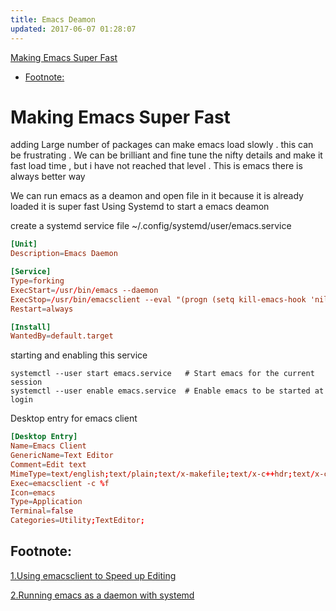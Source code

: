 ```yaml
---
title: Emacs Deamon
updated: 2017-06-07 01:28:07
---
```

[Making Emacs Super Fast](#orgddba24d)
- [Footnote:](#org5a895e1)

<a id="orgddba24d"></a>

# Making Emacs Super Fast

adding Large number of packages can make emacs load slowly . this can be frustrating . We can be brilliant and fine tune the nifty details and make it fast load time , but i have not reached that level . This is emacs there is always better way

We can run emacs as a deamon and open file in it because it is already loaded it is super fast Using Systemd to start a emacs deamon

create a systemd service file ~/.config/systemd/user/emacs.service

```conf
[Unit]
Description=Emacs Daemon

[Service]
Type=forking
ExecStart=/usr/bin/emacs --daemon
ExecStop=/usr/bin/emacsclient --eval "(progn (setq kill-emacs-hook 'nil) (kill-emacs))"
Restart=always

[Install]
WantedBy=default.target
```

starting and enabling this service

```shell
systemctl --user start emacs.service   # Start emacs for the current session
systemctl --user enable emacs.service  # Enable emacs to be started at login
```

Desktop entry for emacs client

```conf
[Desktop Entry]
Name=Emacs Client
GenericName=Text Editor
Comment=Edit text
MimeType=text/english;text/plain;text/x-makefile;text/x-c++hdr;text/x-c++src;text/x-chdr;text/x-csrc;text/x-java;text/x-moc;text/x-pascal;text/x-tcl;text/x-tex;application/x-shellscript;text/x-c;text/x-c++;
Exec=emacsclient -c %f
Icon=emacs
Type=Application
Terminal=false
Categories=Utility;TextEditor;
```


<a id="org5a895e1"></a>

## Footnote:

[1.Using emacsclient to Speed up Editing](https://taingram.org/2017/05/09/using-emacsclient-to-speed-up-editing)

[2.Running emacs as a daemon with systemd](http://blog.refu.co/?p=1296)

